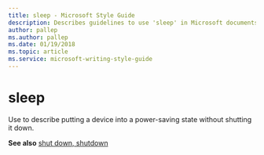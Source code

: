 ```yaml
---
title: sleep - Microsoft Style Guide
description: Describes guidelines to use 'sleep' in Microsoft documents, and provides a link to common computer terms.
author: pallep
ms.author: pallep
ms.date: 01/19/2018
ms.topic: article
ms.service: microsoft-writing-style-guide
---
```


# sleep

Use to describe putting a device into a power-saving state without shutting it down.

**See also** [shut down, shutdown](~/a-z-word-list-term-collections/s/shut-down-shutdown.md)
